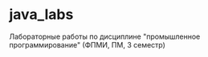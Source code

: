 # java_labs
Лабораторные работы по дисциплине "промышленное программирование" (ФПМИ, ПМ, 3 семестр)
